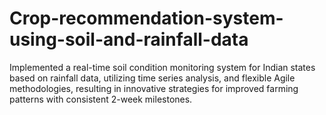 # Crop-recommendation-system-using-soil-and-rainfall-data
Implemented a real-time soil condition monitoring system for Indian states based on rainfall data, utilizing time series analysis, and flexible Agile methodologies, resulting in innovative strategies for improved farming patterns with consistent 2-week milestones.
